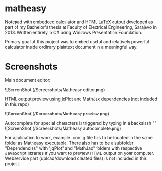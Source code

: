 # matheasy
Notepad with embedded calculator and HTML LaTeX output developed as part of my Bachelor's thesis at Faculty of Electrical Engineering, Sarajevo in 2013. Written entirely in C# using Windows Presentation Foundation.

Primary goal of this project was to embed useful and relatively powerful calculator inside ordinary plaintext document in a meaningful way.

# Screenshots
Main document editor:  

![ScreenShot](/Screenshots/Matheasy editor.png)  

HTML output preview using jqPlot and MathJax dependencies (not included in this repo)  

![ScreenShot](/Screenshots/Matheasy preview.png)

Autocomplete for special characters is triggered by typing in a backslash "\"
![ScreenShot](/Screenshots/Matheasy autocomplete.png)

For application to work, example .config file has to be located in the same folder as Matheasy executable. There also has to be a subfolder "Dependencies" with "jqPlot" and "MathJax" folders with respective JavaScript libraries if you want to preview HTML output on your computer. Webservice part (upload/download created files) is not included in this project.
